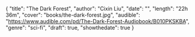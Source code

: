 {
  "title": "The Dark Forest",
  "author": "Cixin Liu",
  "date": "",
  "length": "22h 36m",
  "cover": "books/the-dark-forest.jpg",
  "audible": "https://www.audible.com/pd/The-Dark-Forest-Audiobook/B010PKSKBA",
  "genre": "sci-fi",
  "draft": true,
  "showthedate": true
}